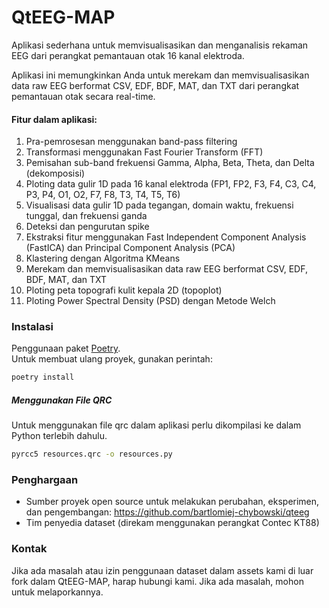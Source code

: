 # QtEEG-MAP

Aplikasi sederhana untuk memvisualisasikan dan menganalisis rekaman EEG dari perangkat pemantauan otak 16 kanal elektroda.

Aplikasi ini memungkinkan Anda untuk merekam dan memvisualisasikan data raw EEG berformat CSV, EDF, BDF, MAT, dan TXT dari perangkat pemantauan otak secara real-time.

#### Fitur dalam aplikasi:
1. Pra-pemrosesan menggunakan band-pass filtering
2. Transformasi menggunakan Fast Fourier Transform (FFT)
3. Pemisahan sub-band frekuensi Gamma, Alpha, Beta, Theta, dan Delta (dekomposisi)
4. Ploting data gulir 1D pada 16 kanal elektroda (FP1, FP2, F3, F4, C3, C4, P3, P4, O1, O2, F7, F8, T3, T4, T5, T6)
5. Visualisasi data gulir 1D pada tegangan, domain waktu, frekuensi tunggal, dan frekuensi ganda
6. Deteksi dan pengurutan spike
7. Ekstraksi fitur menggunakan Fast Independent Component Analysis (FastICA) dan Principal Component Analysis (PCA)
8. Klastering dengan Algoritma KMeans
9. Merekam dan memvisualisasikan data raw EEG berformat CSV, EDF, BDF, MAT, dan TXT
10. Ploting peta topografi kulit kepala 2D (topoplot)
11. Ploting Power Spectral Density (PSD) dengan Metode Welch

### Instalasi
Penggunaan paket [Poetry](https://python-poetry.org).<br/>
Untuk membuat ulang proyek, gunakan perintah:
```bash
poetry install
```

##### Menggunakan File QRC
Untuk menggunakan file qrc dalam aplikasi perlu dikompilasi ke dalam Python terlebih dahulu.
```bash
pyrcc5 resources.qrc -o resources.py
```

### Penghargaan
- Sumber proyek open source untuk melakukan perubahan, eksperimen, dan pengembangan: https://github.com/bartlomiej-chybowski/qteeg
- Tim penyedia dataset (direkam menggunakan perangkat Contec KT88)

### Kontak
Jika ada masalah atau izin penggunaan dataset dalam assets kami di luar fork dalam QtEEG-MAP, harap hubungi kami. Jika ada masalah, mohon untuk melaporkannya.